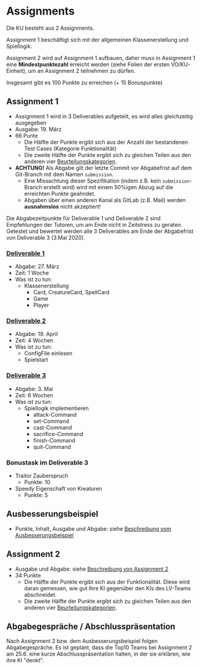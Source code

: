 # Assignments

Die KU besteht aus 2 Assignments.

Assignment 1 beschäftigt sich mit der allgemeinen Klassenerstellung und Spiellogik.

Assignment 2 wird auf Assignment 1 aufbauen, daher muss in Assignment 1 eine **Mindestpunktezahl** erreicht werden (siehe Folien der ersten VO/KU-Einheit), um an Assignment 2 teilnehmen zu dürfen.

Insgesamt gibt es 100 Punkte zu erreichen (+ 15 Bonuspunkte)

## Assignment 1

- Assignment 1 wird in 3 Deliverables aufgeteilt, es wird alles gleichzeitig ausgegeben
- Ausgabe: 19. März
- 66 Punte
  - Die Hälfte der Punkte ergibt sich aus der Anzahl der bestandenen Test Cases (Kategorie Funktionalität)
  - Die zweite Hälfte der Punkte ergibt sich zu gleichen Teilen aus den anderen vier [Beurteilungskategorien](https://tc.tugraz.at/main/mod/page/view.php?id=82566).
- **ACHTUNG!** Als Abgabe gilt der letzte Commit vor Abgabefrist auf dem Git-Branch mit dem Namen `submission`.
  - Eine Missachtung dieser Spezifikation (indem z.B. kein `submission`-Branch erstellt wird) wird mit einem 50%igen Abzug auf die erreichten Punkte geahndet.
  - Abgaben über einen anderen Kanal als GitLab (z.B. Mail) werden **ausnahmslos** nicht akzeptiert!



Die Abgabezeitpunkte für Deliverable 1 und Deliverable 2 sind Empfehlungen der Tutoren, um am Ende nicht in Zeitstress zu geraten. Getestet und bewertet werden alle 3 Deliverables am Ende der Abgabefrist von Deliverable 3 (3.Mai 2020).



### [Deliverable 1](Ass1_D1.md)

- Abgabe: 27. März
- Zeit: 1 Woche
- Was ist zu tun:
  - Klassenerstellung
    - Card, CreatureCard, SpellCard
    - Game
    - Player



### [Deliverable 2](Ass1_D2.md)

- Abgabe: 19. April
- Zeit: 4 Wochen
- Was ist zu tun:
  - ConfigFile einlesen
  - Spielstart



### [Deliverable 3](Ass1_D3.md)

- Abgabe: 3. Mai
- Zeit: 6 Wochen
- Was ist zu tun:
  - Spiellogik implementieren
    - attack-Command
    - set-Command
    - cast-Command
    - sacrifice-Command
    - finish-Command
    - quit-Command



### Bonustask im Deliverable 3

- Traitor Zauberspruch
  - Punkte: 10
- Speedy Eigenschaft von Kreaturen
  - Punkte: 5



## Ausbesserungsbeispiel

- Punkte, Inhalt, Ausgabe und Abgabe: siehe [Beschreibung vom Ausbesserungsbeispiel](description/Ass2.md)



## Assignment 2

- Ausgabe und Abgabe: siehe [Beschreibung von Assignment 2](description/Ass2.md)
- 34 Punkte
  - Die Hälfte der Punkte ergibt sich aus der Funktionalität. Diese wird daran gemessen, wie gut Ihre KI gegenüber den KIs des LV-Teams abschneidet.
  - Die zweite Hälfte der Punkte ergibt sich zu gleichen Teilen aus den anderen vier [Beurteilungskategorien](https://tc.tugraz.at/main/mod/page/view.php?id=82566).




## Abgabegespräche / Abschlusspräsentation

Nach Assignment 2 bzw. dem Ausbesserungsbeispiel folgen Abgabegespräche. Es ist geplant, dass die Top10 Teams bei Assignment 2 am 25.6. eine kurze Abschlusspräsentation halten, in der sie erklären, wie ihre KI "denkt".



